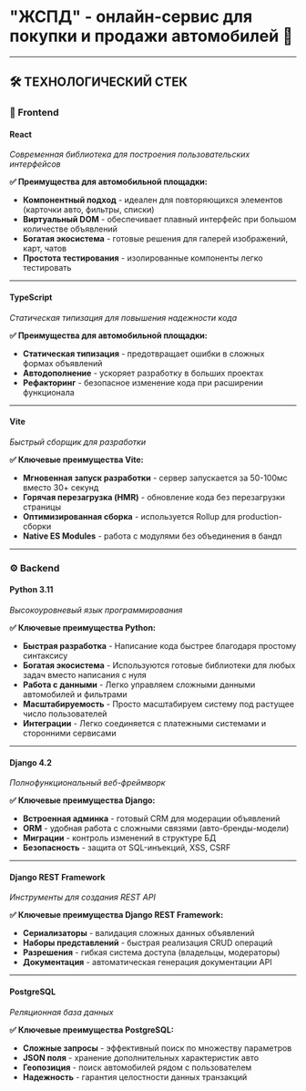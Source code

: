 # "ЖСПД" - онлайн-сервис для покупки и продажи автомобилей 🚗

---

## 🛠 **ТЕХНОЛОГИЧЕСКИЙ СТЕК**

### **🎨 Frontend**

#### **React** 
*Современная библиотека для построения пользовательских интерфейсов*

**✅ Преимущества для автомобильной площадки:**
- **Компонентный подход** - идеален для повторяющихся элементов (карточки авто, фильтры, списки)
- **Виртуальный DOM** - обеспечивает плавный интерфейс при большом количестве объявлений
- **Богатая экосистема** - готовые решения для галерей изображений, карт, чатов
- **Простота тестирования** - изолированные компоненты легко тестировать

---

#### **TypeScript** 
*Статическая типизация для повышения надежности кода*

**✅ Преимущества для автомобильной площадки:**
- **Статическая типизация** - предотвращает ошибки в сложных формах объявлений
- **Автодополнение** - ускоряет разработку в больших проектах
- **Рефакторинг** - безопасное изменение кода при расширении функционала

---

#### **Vite** 
*Быстрый сборщик для разработки*

**✅ Ключевые преимущества Vite:**
- **Мгновенная запуск разработки** - сервер запускается за 50-100мс вместо 30+ секунд
- **Горячая перезагрузка (HMR)** - обновление кода без перезагрузки страницы
- **Оптимизированная сборка** - используется Rollup для production-сборки
- **Native ES Modules** - работа с модулями без объединения в бандл

---

### **⚙️ Backend**

#### **Python 3.11** 
*Высокоуровневый язык программирования*

**✅ Ключевые преимущества Python:**
- **Быстрая разработка** - Написание кода быстрее благодаря простому синтаксису
- **Богатая экосистема** - Используются готовые библиотеки для любых задач вместо написания с нуля
- **Работа с данными** - Легко управляем сложными данными автомобилей и фильтрами
- **Масштабируемость** - Просто масштабируем систему под растущее число пользователей
- **Интеграции** - Легко соединяется с платежными системами и сторонними сервисами

---

#### **Django 4.2** 
*Полнофункциональный веб-фреймворк*

**✅ Ключевые преимущества Django:**
- **Встроенная админка** - готовый CRM для модерации объявлений
- **ORM** - удобная работа с сложными связями (авто-бренды-модели)
- **Миграции** - контроль изменений в структуре БД
- **Безопасность** - защита от SQL-инъекций, XSS, CSRF

---

#### **Django REST Framework** 
*Инструменты для создания REST API*

**✅ Ключевые преимущества Django REST Framework:**
- **Сериализаторы** - валидация сложных данных объявлений
- **Наборы представлений** - быстрая реализация CRUD операций
- **Разрешения** - гибкая система доступа (владельцы, модераторы)
- **Документация** - автоматическая генерация документации API

---

#### **PostgreSQL** 
*Реляционная база данных*

**✅ Ключевые преимущества PostgreSQL:**
- **Сложные запросы** - эффективный поиск по множеству параметров
- **JSON поля** - хранение дополнительных характеристик авто
- **Геопозиция** - поиск автомобилей рядом с пользователем
- **Надежность** - гарантия целостности данных транзакций
